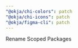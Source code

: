 ```yaml
---
"@okja/chi-colors": patch
"@okja/chi-icons": patch
"@okja/figma-cli": patch
---
```


Rename Scoped Packages
